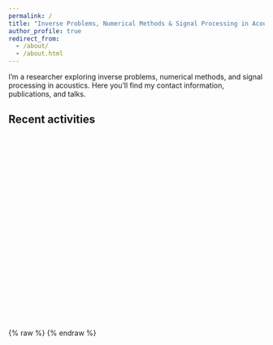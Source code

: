 ```yaml
---
permalink: /
title: "Inverse Problems, Numerical Methods & Signal Processing in Acoustics"
author_profile: true
redirect_from:
  - /about/
  - /about.html
---
```


I’m a researcher exploring inverse problems, numerical methods, and signal processing in acoustics. Here you’ll find my contact information, publications, and talks.

<h2>Recent activities</h2>
<div id="talks-map" style="height:360px;margin:1.25rem 0;"></div>

<link rel="stylesheet" href="https://unpkg.com/leaflet/dist/leaflet.css">
<script src="https://unpkg.com/leaflet/dist/leaflet.js"></script>
{% raw %}
<script>
document.addEventListener('DOMContentLoaded', function () {
  const map = L.map('talks-map').setView([20, 0], 2);
  L.tileLayer('https://{s}.tile.openstreetmap.org/{z}/{x}/{y}.png', {maxZoom: 18}).addTo(map);
  L.marker([37.7749, -122.4194]).addTo(map).bindPopup('Test marker: SF');
});
</script>
{% endraw %}
